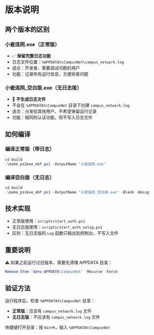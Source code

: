 # 版本说明

## 两个版本的区别

### 小瓷连网.exe（正常版）
- ✅ **保留完整日志功能**
- 日志文件位置：`%APPDATA%\CampusNet\campus_network.log`
- 适合：开发者、需要调试问题的用户
- 功能：记录所有运行信息，方便排查问题

### 小瓷连网_空白版.exe（无日志版）
- 🚫 **不生成日志文件**
- 不会在 `%APPDATA%\CampusNet` 目录下创建 `campus_network.log`
- 适合：分发给其他用户、不希望保留运行记录
- 功能：相同的认证功能，但不写入日志文件

## 如何编译

### 编译正常版（带日志）
```powershell
cd build
.\make_ps2exe_obf.ps1 -OutputName "小瓷连网.exe"
```

### 编译空白版（无日志）
```powershell
cd build
.\make_ps2exe_obf.ps1 -OutputName "小瓷连网_空白版.exe" -Blank -NoLog
```

## 技术实现

- 正常版使用：`scripts/start_auth.ps1`
- 无日志版使用：`scripts/start_auth_nolog.ps1`
- 区别：无日志版的 `Log` 函数只输出到控制台，不写入文件

## 重要说明

⚠️ 如果之前运行过旧版本，需要先清理 APPDATA 目录：
```powershell
Remove-Item "$env:APPDATA\CampusNet" -Recurse -Force
```

## 验证方法

运行程序后，检查 `%APPDATA%\CampusNet` 目录：
- **正常版**：应该有 `campus_network.log` 文件
- **无日志版**：不应该有 `campus_network.log` 文件

快捷键打开目录：按 `Win+R`，输入 `%APPDATA%\CampusNet`

